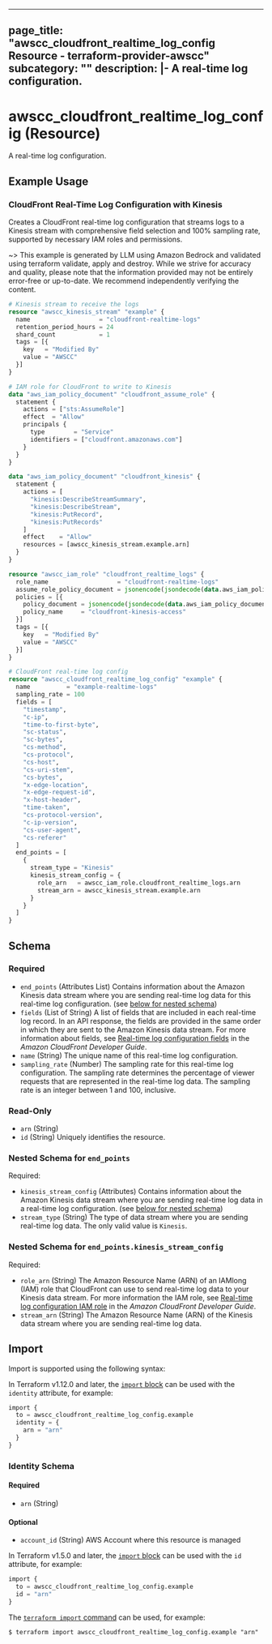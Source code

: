 
---
page_title: "awscc_cloudfront_realtime_log_config Resource - terraform-provider-awscc"
subcategory: ""
description: |-
  A real-time log configuration.
---

# awscc_cloudfront_realtime_log_config (Resource)

A real-time log configuration.

## Example Usage

### CloudFront Real-Time Log Configuration with Kinesis

Creates a CloudFront real-time log configuration that streams logs to a Kinesis stream with comprehensive field selection and 100% sampling rate, supported by necessary IAM roles and permissions.

~> This example is generated by LLM using Amazon Bedrock and validated using terraform validate, apply and destroy. While we strive for accuracy and quality, please note that the information provided may not be entirely error-free or up-to-date. We recommend independently verifying the content.

```terraform
# Kinesis stream to receive the logs
resource "awscc_kinesis_stream" "example" {
  name                   = "cloudfront-realtime-logs"
  retention_period_hours = 24
  shard_count            = 1
  tags = [{
    key   = "Modified By"
    value = "AWSCC"
  }]
}

# IAM role for CloudFront to write to Kinesis
data "aws_iam_policy_document" "cloudfront_assume_role" {
  statement {
    actions = ["sts:AssumeRole"]
    effect  = "Allow"
    principals {
      type        = "Service"
      identifiers = ["cloudfront.amazonaws.com"]
    }
  }
}

data "aws_iam_policy_document" "cloudfront_kinesis" {
  statement {
    actions = [
      "kinesis:DescribeStreamSummary",
      "kinesis:DescribeStream",
      "kinesis:PutRecord",
      "kinesis:PutRecords"
    ]
    effect    = "Allow"
    resources = [awscc_kinesis_stream.example.arn]
  }
}

resource "awscc_iam_role" "cloudfront_realtime_logs" {
  role_name                   = "cloudfront-realtime-logs"
  assume_role_policy_document = jsonencode(jsondecode(data.aws_iam_policy_document.cloudfront_assume_role.json))
  policies = [{
    policy_document = jsonencode(jsondecode(data.aws_iam_policy_document.cloudfront_kinesis.json))
    policy_name     = "cloudfront-kinesis-access"
  }]
  tags = [{
    key   = "Modified By"
    value = "AWSCC"
  }]
}

# CloudFront real-time log config
resource "awscc_cloudfront_realtime_log_config" "example" {
  name          = "example-realtime-logs"
  sampling_rate = 100
  fields = [
    "timestamp",
    "c-ip",
    "time-to-first-byte",
    "sc-status",
    "sc-bytes",
    "cs-method",
    "cs-protocol",
    "cs-host",
    "cs-uri-stem",
    "cs-bytes",
    "x-edge-location",
    "x-edge-request-id",
    "x-host-header",
    "time-taken",
    "cs-protocol-version",
    "c-ip-version",
    "cs-user-agent",
    "cs-referer"
  ]
  end_points = [
    {
      stream_type = "Kinesis"
      kinesis_stream_config = {
        role_arn   = awscc_iam_role.cloudfront_realtime_logs.arn
        stream_arn = awscc_kinesis_stream.example.arn
      }
    }
  ]
}
```

<!-- schema generated by tfplugindocs -->
## Schema

### Required

- `end_points` (Attributes List) Contains information about the Amazon Kinesis data stream where you are sending real-time log data for this real-time log configuration. (see [below for nested schema](#nestedatt--end_points))
- `fields` (List of String) A list of fields that are included in each real-time log record. In an API response, the fields are provided in the same order in which they are sent to the Amazon Kinesis data stream.
 For more information about fields, see [Real-time log configuration fields](https://docs.aws.amazon.com/AmazonCloudFront/latest/DeveloperGuide/real-time-logs.html#understand-real-time-log-config-fields) in the *Amazon CloudFront Developer Guide*.
- `name` (String) The unique name of this real-time log configuration.
- `sampling_rate` (Number) The sampling rate for this real-time log configuration. The sampling rate determines the percentage of viewer requests that are represented in the real-time log data. The sampling rate is an integer between 1 and 100, inclusive.

### Read-Only

- `arn` (String)
- `id` (String) Uniquely identifies the resource.

<a id="nestedatt--end_points"></a>
### Nested Schema for `end_points`

Required:

- `kinesis_stream_config` (Attributes) Contains information about the Amazon Kinesis data stream where you are sending real-time log data in a real-time log configuration. (see [below for nested schema](#nestedatt--end_points--kinesis_stream_config))
- `stream_type` (String) The type of data stream where you are sending real-time log data. The only valid value is ``Kinesis``.

<a id="nestedatt--end_points--kinesis_stream_config"></a>
### Nested Schema for `end_points.kinesis_stream_config`

Required:

- `role_arn` (String) The Amazon Resource Name (ARN) of an IAMlong (IAM) role that CloudFront can use to send real-time log data to your Kinesis data stream.
 For more information the IAM role, see [Real-time log configuration IAM role](https://docs.aws.amazon.com/AmazonCloudFront/latest/DeveloperGuide/real-time-logs.html#understand-real-time-log-config-iam-role) in the *Amazon CloudFront Developer Guide*.
- `stream_arn` (String) The Amazon Resource Name (ARN) of the Kinesis data stream where you are sending real-time log data.

## Import

Import is supported using the following syntax:

In Terraform v1.12.0 and later, the [`import` block](https://developer.hashicorp.com/terraform/language/import) can be used with the `identity` attribute, for example:

```terraform
import {
  to = awscc_cloudfront_realtime_log_config.example
  identity = {
    arn = "arn"
  }
}
```

<!-- schema generated by tfplugindocs -->
### Identity Schema

#### Required

- `arn` (String)

#### Optional

- `account_id` (String) AWS Account where this resource is managed

In Terraform v1.5.0 and later, the [`import` block](https://developer.hashicorp.com/terraform/language/import) can be used with the `id` attribute, for example:

```terraform
import {
  to = awscc_cloudfront_realtime_log_config.example
  id = "arn"
}
```

The [`terraform import` command](https://developer.hashicorp.com/terraform/cli/commands/import) can be used, for example:

```shell
$ terraform import awscc_cloudfront_realtime_log_config.example "arn"
```
